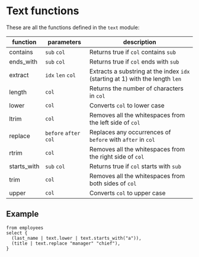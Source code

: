 # Text functions

These are all the functions defined in the `text` module:

| function    | parameters             | description                                                                   |
| ----------- | ---------------------- | ----------------------------------------------------------------------------- |
| contains    | `sub` `col`            | Returns true if `col` contains `sub`                                          |
| ends_with   | `sub` `col`            | Returns true if `col` ends with `sub`                                         |
| extract     | `idx` `len` `col`      | Extracts a substring at the index `idx` (starting at 1) with the length `len` |
| length      | `col`                  | Returns the number of characters in `col`                                     |
| lower       | `col`                  | Converts `col` to lower case                                                  |
| ltrim       | `col`                  | Removes all the whitespaces from the left side of `col`                       |
| replace     | `before` `after` `col` | Replaces any occurrences of `before` with `after` in `col`                    |
| rtrim       | `col`                  | Removes all the whitespaces from the right side of `col`                      |
| starts_with | `sub` `col`            | Returns true if `col` starts with `sub`                                       |
| trim        | `col`                  | Removes all the whitespaces from both sides of `col`                          |
| upper       | `col`                  | Converts `col` to upper case                                                  |

## Example

```prql
from employees
select {
  (last_name | text.lower | text.starts_with("a")),
  (title | text.replace "manager" "chief"),
}
```
